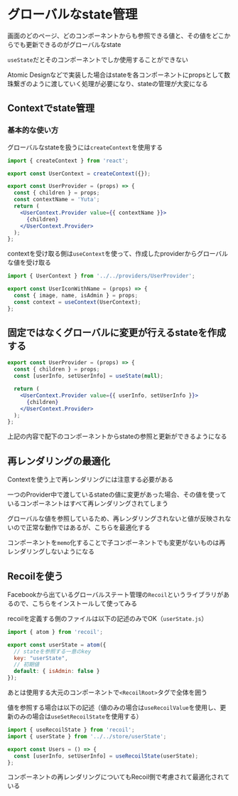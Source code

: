# グローバルなstate管理
画面のどのページ、どのコンポーネントからも参照できる値と、その値をどこからでも更新できるのがグローバルなstate

`useState`だとそのコンポーネントでしか使用することができない

Atomic Designなどで実装した場合はstateを各コンポーネントにpropsとして数珠繋ぎのように渡していく処理が必要になり、stateの管理が大変になる

## Contextでstate管理
### 基本的な使い方
グローバルなstateを扱うには`createContext`を使用する
```jsx
import { createContext } from 'react';

export const UserContext = createContext({});

export const UserProvider = (props) => {
  const { children } = props;
  const contextName = 'Yuta';
  return (
    <UserContext.Provider value={{ contextName }}>
      {children}
    </UserContext.Provider>
  );
};
```

contextを受け取る側は`useContext`を使って、作成したproviderからグローバルな値を受け取る
```jsx
import { UserContext } from '../../providers/UserProvider';

export const UserIconWithName = (props) => {
  const { image, name, isAdmin } = props;
  const context = useContext(UserContext);
};
```

## 固定ではなくグローバルに変更が行えるstateを作成する
```jsx
export const UserProvider = (props) => {
  const { children } = props;
  const [userInfo, setUserInfo] = useState(null);

  return (
    <UserContext.Provider value={{ userInfo, setUserInfo }}>
      {children}
    </UserContext.Provider>
  );
};
```
上記の内容で配下のコンポーネントからstateの参照と更新ができるようになる

## 再レンダリングの最適化
Contextを使う上で再レンダリングには注意する必要がある

一つのProvider中で渡しているstateの値に変更があった場合、その値を使っているコンポーネントはすべて再レンダリングされてしまう

グローバルな値を参照しているため、再レンダリングされないと値が反映されないので正常な動作ではあるが、こちらを最適化する

コンポーネントを`memo`化することで子コンポーネントでも変更がないものは再レンダリングしないようになる

## Recoilを使う
Facebookから出ているグローバルステート管理の`Recoil`というライブラリがあるので、こちらをインストールして使ってみる

recoilを定義する側のファイルは以下の記述のみでOK（`userState.js`）
```js
import { atom } from 'recoil';

export const userState = atom({
  // stateを参照する一意のkey
  key: "userState",
  // 初期値
  default: { isAdmin: false }
});

```

あとは使用する大元のコンポーネントで`<RecoilRoot>`タグで全体を囲う

値を参照する場合は以下の記述（値のみの場合は`useRecoilValue`を使用し、更新のみの場合は`useSetRecoilState`を使用する）

```jsx
import { useRecoilState } from 'recoil';
import { userState } from '../../store/userState';

export const Users = () => {
  const [userInfo, setUserInfo] = useRecoilState(userState);
};
```

コンポーネントの再レンダリングについてもRecoil側で考慮されて最適化されている
